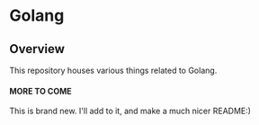 # Golang 

## Overview 

This repository houses various things related to Golang. 

#### MORE TO COME

This is brand new. I'll add to it, and make a much nicer README:)
